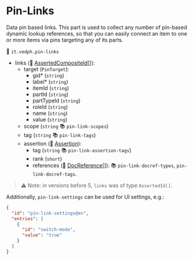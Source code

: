 # Pin-Links

Data pin based links. This part is used to collect any number of pin-based dynamic lookup references, so that you can easily connect an item to one or more items via pins targeting any of its parts.

🔑 `it.vedph.pin-links`

- links (🧱 [AssertedCompositeId[]](https://github.com/vedph/cadmus-bricks/blob/master/docs/asserted-composite-id.md)):
  - target (`PinTarget`):
    - gid\* (`string`)
    - label\* (`string`)
    - itemId (`string`)
    - partId (`string`)
    - partTypeId (`string`)
    - roleId (`string`)
    - name (`string`)
    - value (`string`)
  - scope (`string` 📚 `pin-link-scopes`)
  - tag (`string` 📚 `pin-link-tags`)
  - assertion (🧱 [Assertion](https://github.com/vedph/cadmus-bricks/blob/master/docs/assertion.md)):
    - tag (`string` 📚 `pin-link-assertion-tags`)
    - rank (`short`)
    - references (🧱 [DocReference[]](https://github.com/vedph/cadmus-bricks/blob/master/docs/doc-reference.md)): 📚 `pin-link-docref-types`, `pin-link-docref-tags`.

>⚠ Note: in versions before 5, `links` was of type `AssertedId[]`.

Additionally, `pin-link-settings` can be used for UI settings, e.g.:

```json
{
  "id": "pin-link-settings@en",
  "entries": [
    {
      "id": "switch-mode",
      "value": "true"
    }
  ]
}
```
